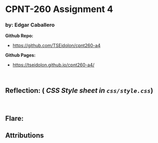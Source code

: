 # CPNT-260 Assignment 4
### by: Edgar Caballero

<strong> Github Repo:</strong>
 - https://github.com/TSEidolon/cpnt260-a4

<strong>Github Pages: </strong>
  - https://tseidolon.github.io/cpnt260-a4/

<br>

## Reflection: (<em> CSS Style sheet in `css/style.css`</em>)


<br>

## Flare:


## Attributions

